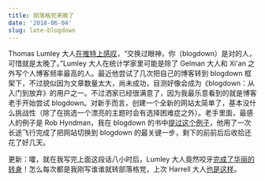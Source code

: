 ```yaml
---
title: 部落格党来晚了
date: '2018-06-04'
slug: late-blogdown
---
```


Thomas Lumley 大人[在推特上感叹](https://tw.com/tslumley/status/1002795504000905216)，“交换过眼神，你（blogdown）是对的人，可惜就是太晚了。”Lumley 大人在统计学家里可能是除了 Gelman 大人和 Xi'an 之外写个人博客频率最高的人。最近他尝试了几次把自己的博客转到 blogdown 框架下，不过貌似因为文章数量太大，尚未成功，目测好像会成为《blogdown：从入门到放弃》的用户之一。不过洒家已经很满意了，因为我最乐意看到的就是博客老手开始尝试 blogdown。对新手而言，创建一个全新的网站太简单了，基本没什么挑战性（除了在挑选一个漂亮的主题时会有选择困难症之外）。老手里面，最感人的例子是 Rob Hyndman，我在 blogdown 的书中[提过这个例子](https://bookdown.org/yihui/blogdown/migration.html)，他用了一次长途飞行完成了把网站切换到 blogdown 的最关键一步，剩下的前前后后收拾还花了好几天。

更新：嚯，就在我写完上面这段话八小时后，Lumley 大人竟然咬牙[完成了华丽的转身](https://notstatschat.rbind.io)！怎么每次都是我刚写谁谁就转部落格党，上次 Harrell 大人[也是这样](/cn/2018/01/r-web-sprout/)。
